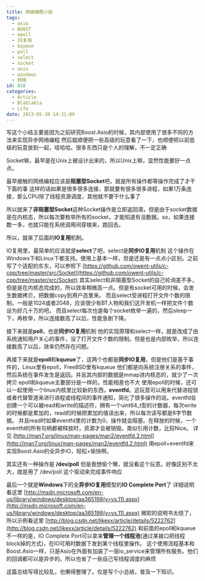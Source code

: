 ```yaml
---
title: 网络编程小结
tags:
  - asio
  - BOOST
  - epoll
  - IO复用
  - kqueue
  - poll
  - select
  - socket
  - unix
  - windows
  - 网络
id: 818
categories:
  - Article
  - Blablabla
  - Life
date: 2013-05-30 14:31:09
---
```


写这个小结主要是因为之前研究Boost.Asio的时候，其内部使用了很多不同的方法来实现异步网络编程
然后就顺便把一些高级的玩意看了一下，也顺便把以前低级的玩意放到一起，哇哈哈。很多东西只是个人的理解，不一定正确

Socket嘛，最早是在Unix上被设计出来的，所以Unix上嘛，显然性能要好一点点。

最早接触的网络编程应该是**阻塞型Socket**吧，就是所有操作都等操作完成了才干下面的事
这样的话如果是很多很多连接，那就要有很多很多进程，如果1万条连接，那么CPU除了线程资源调度，其他就不要干什么事了

所以就来了**非阻塞型Socket**这种Socket操作是立即返回滴，但是由于socket数据是在内核态，所以每次要枚举所有的socket，才能知道有没数据。so，如果连接数一多，也就只能在系统调用间穿梭来，跑回去。

所以，就来了后面的**IO复用**机制。

IO复用里，最简单的应该就是**select**了吧，select是**同步IO复用**机制
这个操作在Windows下和Linux下都支持。使用上基本一样，但是还是有一点点小区别。之前写了个适配的东东，可以参照下
[https://github.com/owent-utils/c-cpp/tree/master/src/Socket](https://github.com/owent-utils/c-cpp/tree/master/src/Socket)
其实select和非阻塞型Socket的自己轮询差不多，但是是在内核态完成的，所以效率稍微高一点。但是有socket可用的时候，会发生数据拷贝，把数据copy到用户态里来。
而且select受进程打开文件个数的限制，一般是1024或者2048，应该很少有BT人物和我们这开发机一样把文件个数设为好几十万的吧。
而且select每次也是每个socket枚举一遍的，然后sleep一下，再枚举，所以连接数高了以后，性能急剧下降。

接下来就是**poll**，也是**同步IO复用**机制
他的实现原理和select一样，就是改成了由系统通知用户关心的事件，没了打开文件个数的限制。但是也是内部枚举，所以连接数高了以后，效率仍然存在问题。

再接下来就是**epoll**和**kqueue**了，这两个也都是**同步IO复用**，但是他们是基于事件的，Linux里有epoll，FreeBSD里有kqueue
他们都是向系统注册关系的事件，然后系统在事件发生是返回。并且其内部的数据是mmap进内核态的，就少了一次拷贝
epoll和kqueue主要部分是一样的，性能相差也不大
使用epoll的时候，还可以一起使用一个linux内核里比较新的东西，**eventfd**。这玩意可以用来代替进程锁或者代替管道来进行进程或线程间的事件通知，简化了很多操作的说。eventfd会创建一个可以被read和write的描述符，拥有一个uint64_t型的计数器，每次write的时候都是累加的，read的时候把累加的值读出来，所以每次读写都是8字节数据。
并且read时如果eventfd里的计数为0，操作就会阻塞。在释放的时候，一个eventfd的所有句柄都被释放时，资源才会被销毁。类似引用计数，比较Nice。
详见 [http://man7.org/linux/man-pages/man2/eventfd.2.html](http://man7.org/linux/man-pages/man2/eventfd.2.html)
用epoll+eventfd来实现Boost.Asio的全异步IO，轻松+愉快啊。

其实还有一种操作是 **/dev/poll** 但是我想偷个懒，就没看这个玩意。好像区别不太大，就是用了 /dev/poll 这个驱动来完成事件响应

最后一个就是**Windows**下的全**异步IO复用**模型的**IO Complete Port**了
详细说明看这里 [http://msdn.microsoft.com/en-us/library/windows/desktop/aa365198(v=vs.11).aspx](http://msdn.microsoft.com/en-us/library/windows/desktop/aa365198(v=vs.11).aspx)
微软的说明书太绕了，所以示例看这里 [http://blog.csdn.net/likexx/article/details/5222762](http://blog.csdn.net/likexx/article/details/5222762)
和前面的epoll和kqueue不一样的是，IO Complete Port可以拿来**管理一个线程池**(通过某接口把线程block掉的方式)，在IO可用时数据下发到某个线程里操作。
这个使用流程基本和Boost.Asio一样，只是Asio在外面有加装了一层io_service来管理所有服务。他们的回调都可以是异步的。所以也省了一些自己写线程调度的麻烦

这篇总结写得比较乱，也懒得整理了。仅是写个小总结，普及一下知识。